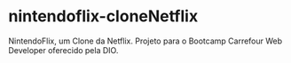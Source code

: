 # nintendoflix-cloneNetflix
NintendoFlix, um Clone da Netflix. Projeto para o Bootcamp Carrefour Web Developer oferecido pela DIO.
